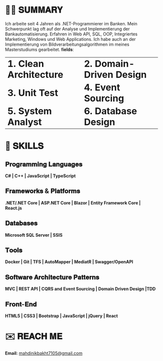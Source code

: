 # 👨‍💻 𝐒𝐔𝐌𝐌𝐀𝐑𝐘
Ich arbeite seit 4 Jahren als .NET-Programmierer im Banken. Mein Schwerpunkt lag oft auf der Analyse und Implementierung der Bankautomatisierung. Erfahren in Web API, SQL, OOP, Integriertes Marketing, Windows und Web Applications. Ich habe auch an der Implementierung von Bildverarbeitungsalgorithmen im meines Masterstudiums gearbeitet.
𝐟𝐢𝐞𝐥𝐝𝐬:

<table border="0">
 <tr>
    <td><b style="font-size:30px">1. Clean Architecture</b></td>
    <td><b style="font-size:30px">2. Domain-Driven Design</b></td>
 </tr>
 <tr>
    <td><b style="font-size:30px">3. Unit Test </b></td>
    <td><b style="font-size:30px">4. Event Sourcing</b></td>
 </tr>
  <tr>
    <td><b style="font-size:30px">5. System Analyst</b></td>
    <td><b style="font-size:30px">6. Database Design</b></td>
 </tr>
</table>

# 💪 𝐒𝐊𝐈𝐋𝐋𝐒

## 𝐏𝐫𝐨𝐠𝐫𝐚𝐦𝐦𝐢𝐧𝐠 𝐋𝐚𝐧𝐠𝐮𝐚𝐠𝐞𝐬
  **C# | C++ | JavaScript | TypeScript**
  
## 𝐅𝐫𝐚𝐦𝐞𝐰𝐨𝐫𝐤𝐬 & 𝐏𝐥𝐚𝐭𝐟𝐨𝐫𝐦𝐬
**.NET/.NET Core | ASP.NET Core | Blazor | Entity Framework Core | React.js**

## 𝐃𝐚𝐭𝐚𝐛𝐚𝐬𝐞𝐬
**Microsoft SQL Server | SSIS**

## 𝐓𝐨𝐨𝐥𝐬
**Docker | Git | TFS | AutoMapper | MediatR | Swagger/OpenAPI**

## 𝐒𝐨𝐟𝐭𝐰𝐚𝐫𝐞 𝐀𝐫𝐜𝐡𝐢𝐭𝐞𝐜𝐭𝐮𝐫𝐞 𝐏𝐚𝐭𝐭𝐞𝐫𝐧𝐬
**MVC | REST API | CQRS and Event Sourcing | Domain Driven Design |TDD**

## 𝐅𝐫𝐨𝐧𝐭-𝐄𝐧𝐝
**HTML5 | CSS3 | Bootstrap | JavaScript | jQuery | React**


# ✉️ 𝐑𝐄𝐀𝐂𝐇 𝐌𝐄

 **Email:** mahdinikbakht7105@gmail.com
